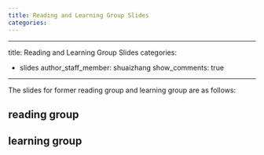 ```yaml
---
title: Reading and Learning Group Slides
categories: 
---
```

---
title: Reading and Learning Group Slides
categories:
  - slides
author_staff_member: shuaizhang
show_comments: true
---

The slides for former reading group and learning group are as follows:

## reading group

## learning group
